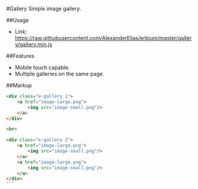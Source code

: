 #Gallery
Simple image gallery.

##Usage
- Link: https://raw.githubusercontent.com/AlexanderElias/erbium/master/gallery/gallery.min.js

##Features
- Mobile touch capable.
- Multiple galleries on the same page.

##Markup
````HTML
<div class="e-gallery 1">
	<a href="image-large.png">
		<img src="image-small.png"/>
	</a>
</div>

<hr>

<div class="e-gallery 2">
	<a href="image-large.png">
		<img src="image-small.png"/>
	</a>
	<a href="image-large.png">
		<img src="image-small.png"/>
	</a>
</div>
```
